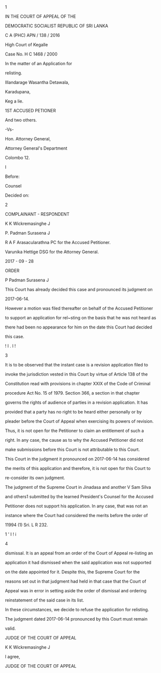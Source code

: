 1

IN THE COURT OF APPEAL OF THE

DEMOCRATIC SOCIALIST REPUBLIC OF SRI LANKA

C A (PHC) APN / 138 / 2016

High Court of Kegalle

Case No. H C 1468 / 2000

In the matter of an Application for

relisting.

IIIandarage Wasantha Detawala,

Karadupana,

Keg a lie.

1ST ACCUSED PETIONER

And two others.

-Vs-

Hon. Attorney General,

Attorney General's Department

Colombo 12.

I

Before:

Counsel

Decided on:

2

COMPLAINANT - RESPONDENT

K K Wickremasinghe J

P. Padman Surasena J

R A F Arasacularathna PC for the Accused Petitioner.

Varunika Hettige DSG for the Attorney General.

2017 - 09 - 28

ORDER

P Padman Surasena J

This Court has already decided this case and pronounced its judgment on

2017-06-14.

However a motion was filed thereafter on behalf of the Accused Petitioner

to support an application for rel~sting on the basis that he was not heard as

there had been no appearance for him on the date this Court had decided

this case.

! I . I !

3

It is to be observed that the instant case is a revision application filed to

invoke the jurisdiction vested in this Court by virtue of Article 138 of the

Constitution read with provisions in chapter XXIX of the Code of Criminal

procedure Act No. 15 of 1979. Section 366, a section in that chapter

governs the rights of audience of parties in a revision application. It has

provided that a party has no right to be heard either personally or by

pleader before the Court of Appeal when exercising its powers of revision.

Thus, it is not open for the Petitioner to claim an entitlement of such a

right. In any case, the cause as to why the Accused Petitioner did not

make submissions before this Court is not attributable to this Court.

This Court in the judgment it pronounced on 2017-06-14 has considered

the merits of this application and therefore, it is not open for this Court to

re-consider its own judgment.

The judgment of the Supreme Court in Jinadasa and another V Sam Silva

and others1 submitted by the learned President's Counsel for the Accused

Petitioner does not support his application. In any case, that was not an

instance where the Court had considered the merits before the order of

11994 (1) Sri. L R 232.

1 ' I ! i

4

dismissal. It is an appeal from an order of the Court of Appeal re-listing an

application it had dismissed when the said application was not supported

on the date appointed for it. Despite this, the Supreme Court for the

reasons set out in that judgment had held in that case that the Court of

Appeal was in error in setting aside the order of dismissal and ordering

reinstatement of the said case in its list.

In these circumstances, we decide to refuse the application for relisting.

The judgment dated 2017-06-14 pronounced by this Court must remain

valid.

JUDGE OF THE COURT OF APPEAL

K K Wickremasinghe J

I agree,

JUDGE OF THE COURT OF APPEAL